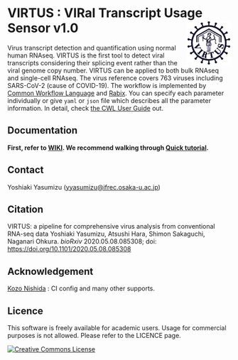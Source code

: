 # VIRTUS : VIRal Transcript Usage Sensor v1.0 <img src="img/VIRTUS.jpg" width="20%" align="right" />

Virus transcript detection and quantification using normal human RNAseq. VIRTUS is the first tool to detect viral transcripts considering their splicing event rather than the viral genome copy number. VIRTUS can be applied to both bulk RNAseq and single-cell RNAseq. The virus reference covers 763 viruses including SARS-CoV-2 (cause of COVID-19). The workflow is implemented by [Common Workflow Language](https://www.commonwl.org/) and [Rabix](https://rabix.io/). You can specify each parameter individually or give `yaml` or `json` file which describes all the parameter information. In detail, check [the CWL User Guide](http://www.commonwl.org/user_guide/) out. 

## Documentation

**First, refer to [WIKI](https://github.com/yyoshiaki/VIRTUS/wiki). We recommend walking through [Quick tutorial](https://github.com/yyoshiaki/VIRTUS/wiki/Quick-tutorial-(installation,-create-index,-and-first-run)).**


## Contact

Yoshiaki Yasumizu ([yyasumizu@ifrec.osaka-u.ac.jp](yyasumizu@ifrec.osaka-u.ac.jp))

## Citation

VIRTUS: a pipeline for comprehensive virus analysis from conventional RNA-seq data
Yoshiaki Yasumizu, Atsushi Hara, Shimon Sakaguchi, Naganari Ohkura. *bioRxiv* 2020.05.08.085308; doi: https://doi.org/10.1101/2020.05.08.085308

## Acknowledgement

[Kozo Nishida](https://github.com/kozo2) : CI config and many other supports.

## Licence

This software is freely available for academic users. Usage for commercial purposes is not allowed. Please refer to the LICENCE page.

<a rel="license" href="http://creativecommons.org/licenses/by-nc/4.0/"><img alt="Creative Commons License" style="border-width:0" src="https://i.creativecommons.org/l/by-nc/4.0/88x31.png" /></a>
